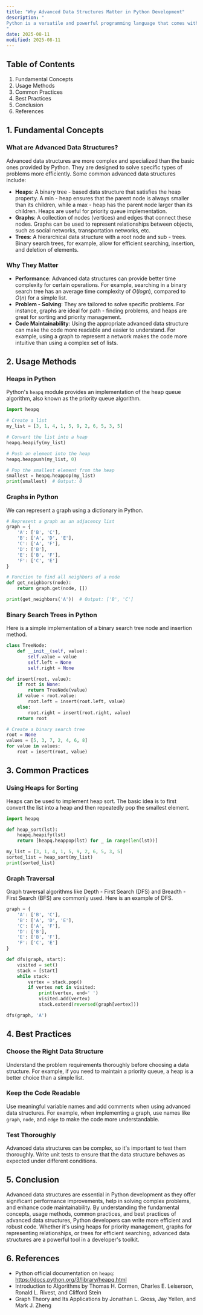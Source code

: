 ```yaml
---
title: "Why Advanced Data Structures Matter in Python Development"
description: "
Python is a versatile and powerful programming language that comes with a rich set of built - in data structures such as lists, tuples, dictionaries, and sets. However, in more complex and performance - critical applications, advanced data structures can play a pivotal role. Advanced data structures offer optimized storage, retrieval, and manipulation of data, which can significantly enhance the efficiency and maintainability of Python code. This blog will explore why advanced data structures matter in Python development, their usage methods, common practices, and best practices.
"
date: 2025-08-11
modified: 2025-08-11
---
```


## Table of Contents
1. Fundamental Concepts
2. Usage Methods
3. Common Practices
4. Best Practices
5. Conclusion
6. References

## 1. Fundamental Concepts

### What are Advanced Data Structures?
Advanced data structures are more complex and specialized than the basic ones provided by Python. They are designed to solve specific types of problems more efficiently. Some common advanced data structures include:
- **Heaps**: A binary tree - based data structure that satisfies the heap property. A min - heap ensures that the parent node is always smaller than its children, while a max - heap has the parent node larger than its children. Heaps are useful for priority queue implementation.
- **Graphs**: A collection of nodes (vertices) and edges that connect these nodes. Graphs can be used to represent relationships between objects, such as social networks, transportation networks, etc.
- **Trees**: A hierarchical data structure with a root node and sub - trees. Binary search trees, for example, allow for efficient searching, insertion, and deletion of elements.

### Why They Matter
- **Performance**: Advanced data structures can provide better time complexity for certain operations. For example, searching in a binary search tree has an average time complexity of $O(log n)$, compared to $O(n)$ for a simple list.
- **Problem - Solving**: They are tailored to solve specific problems. For instance, graphs are ideal for path - finding problems, and heaps are great for sorting and priority management.
- **Code Maintainability**: Using the appropriate advanced data structure can make the code more readable and easier to understand. For example, using a graph to represent a network makes the code more intuitive than using a complex set of lists.

## 2. Usage Methods

### Heaps in Python
Python's `heapq` module provides an implementation of the heap queue algorithm, also known as the priority queue algorithm.

```python
import heapq

# Create a list
my_list = [3, 1, 4, 1, 5, 9, 2, 6, 5, 3, 5]

# Convert the list into a heap
heapq.heapify(my_list)

# Push an element into the heap
heapq.heappush(my_list, 0)

# Pop the smallest element from the heap
smallest = heapq.heappop(my_list)
print(smallest)  # Output: 0
```

### Graphs in Python
We can represent a graph using a dictionary in Python.

```python
# Represent a graph as an adjacency list
graph = {
    'A': ['B', 'C'],
    'B': ['A', 'D', 'E'],
    'C': ['A', 'F'],
    'D': ['B'],
    'E': ['B', 'F'],
    'F': ['C', 'E']
}

# Function to find all neighbors of a node
def get_neighbors(node):
    return graph.get(node, [])

print(get_neighbors('A'))  # Output: ['B', 'C']
```

### Binary Search Trees in Python
Here is a simple implementation of a binary search tree node and insertion method.

```python
class TreeNode:
    def __init__(self, value):
        self.value = value
        self.left = None
        self.right = None

def insert(root, value):
    if root is None:
        return TreeNode(value)
    if value < root.value:
        root.left = insert(root.left, value)
    else:
        root.right = insert(root.right, value)
    return root

# Create a binary search tree
root = None
values = [5, 3, 7, 2, 4, 6, 8]
for value in values:
    root = insert(root, value)


```

## 3. Common Practices

### Using Heaps for Sorting
Heaps can be used to implement heap sort. The basic idea is to first convert the list into a heap and then repeatedly pop the smallest element.

```python
import heapq

def heap_sort(lst):
    heapq.heapify(lst)
    return [heapq.heappop(lst) for _ in range(len(lst))]

my_list = [3, 1, 4, 1, 5, 9, 2, 6, 5, 3, 5]
sorted_list = heap_sort(my_list)
print(sorted_list)
```

### Graph Traversal
Graph traversal algorithms like Depth - First Search (DFS) and Breadth - First Search (BFS) are commonly used. Here is an example of DFS.

```python
graph = {
    'A': ['B', 'C'],
    'B': ['A', 'D', 'E'],
    'C': ['A', 'F'],
    'D': ['B'],
    'E': ['B', 'F'],
    'F': ['C', 'E']
}

def dfs(graph, start):
    visited = set()
    stack = [start]
    while stack:
        vertex = stack.pop()
        if vertex not in visited:
            print(vertex, end=' ')
            visited.add(vertex)
            stack.extend(reversed(graph[vertex]))

dfs(graph, 'A')
```

## 4. Best Practices

### Choose the Right Data Structure
Understand the problem requirements thoroughly before choosing a data structure. For example, if you need to maintain a priority queue, a heap is a better choice than a simple list.

### Keep the Code Readable
Use meaningful variable names and add comments when using advanced data structures. For example, when implementing a graph, use names like `graph`, `node`, and `edge` to make the code more understandable.

### Test Thoroughly
Advanced data structures can be complex, so it's important to test them thoroughly. Write unit tests to ensure that the data structure behaves as expected under different conditions.

## 5. Conclusion
Advanced data structures are essential in Python development as they offer significant performance improvements, help in solving complex problems, and enhance code maintainability. By understanding the fundamental concepts, usage methods, common practices, and best practices of advanced data structures, Python developers can write more efficient and robust code. Whether it's using heaps for priority management, graphs for representing relationships, or trees for efficient searching, advanced data structures are a powerful tool in a developer's toolkit.

## 6. References
- Python official documentation on `heapq`: https://docs.python.org/3/library/heapq.html
- Introduction to Algorithms by Thomas H. Cormen, Charles E. Leiserson, Ronald L. Rivest, and Clifford Stein
- Graph Theory and Its Applications by Jonathan L. Gross, Jay Yellen, and Mark J. Zheng